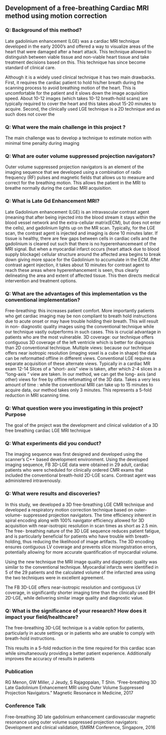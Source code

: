 ## Development of a free-breathing Cardiac MRI method using motion correction

### Q: Background of this method?
Late gadolinium enhancement (LGE) was a cardiac MRI technique developed in the early 2000’s and offered a way to visualize areas of the heart that were damaged after a heart attack. This technique allowed to distinguish between viable tissue and non-viable heart tissue and take treatment decisions based on this. This technique has since become standard of clinical care. 

Although it is a widely used clinical technique it has two main drawbacks. First, it requires the cardiac patient to hold his/her breath during the scanning process to avoid breathing motion of the heart. This is uncomfortable for the patient and it slows down the image acquisition speed. About 10-12 images (which takes 10-12 breath-hold scans) are typically required to cover the heart and this takes about 15-20 minutes to acquire. Second, the clinically used LGE technique is a 2D technique and as such does not cover the 

### Q:  	What were the main challenge in this project ?
The main challenge was to develop a technique to estimate motion with minimal time penalty during imaging

### Q:  	What are outer volume suppressed projection navigators?
Outer volume suppressed projection navigators is an element of the imaging sequence that we developed using a combination of radio frequency (RF) pulses and magnetic fields that allows us to measure and correct for the breathing motion. This allows the patient in the MRI to breathe normally during the cardiac MRI acquisition. 

### Q:  	What is Late Gd Enhancement MRI?
Late Gadolinium enhancement (LGE) is an intravascular contrast agent (meaning that after being injected into the blood stream it stays within the blood vessel network and the extra-cellular matrix(ECM), but does not enter the cells), and gadolinium lights up on the MR scan. Typically, for the LGE scan, the contrast agent is injected and imaging is done 10 minutes later. If tissue is healthy, there are few gaps between cells in cardiac cells and the gadolinium is cleared out such that there is no hyperenhancemeant of the MRI signal. But when a myocardial infarct occurs (heart attack due to blood supply blockage) cellular structure around the affected area begins to break down giving more space for the Gadolinium to accumulate in the ECM. After contrast agent injection, it takes about 10 minutes for contrast agent to reach these areas where hyperenhancement is seen, thus clearly delineating the area and extent of affected tissue. This then directs medical intervention and treatment options. 


### Q: 	What are the advantages of this implementation vs the conventional implementation?
Free-breathing: this increases patient comfort. More importantly patients who get cardiac imaging may be non compliant to breath hold instructions due to acute onset or may have trouble holding their breath. This will result in non- diagnostic quality images using the conventional technique while our technique vastly outperforms in such cases. This is crucial advantage in patients who are the most vulnerable.
3D coverage: our technique offers contiguous 3D coverage of the left ventricle which is better for diagnosis than 2D conventional technique.
Multiple views: because our technique offers near isotropic resolution (imaging voxel is a cube in shape) the data can be reformatted offline in different views. Conventional LGE requires a separate acquisition of these alternate views. Typically in a cardiac MR exam 12-14 Slices of a “short- axis” view is taken, after which 2-4 slices in a “long-axis “ view are taken. In our method, we can get the long- axis (and other) views for free by offline refomatting of the 3D data. 
Takes a very less amount of time : while the conventional MRI can take up to 15 minutes to acquire data, our method takes only 3 minutes. This represents a 5-fold reduction in MRI scanning time.

### Q:      What question were you investigating in this project? Purpose
The goal of the project was the development and clinical validation of a 3D free breathing cardiac LGE MRI technique 

### Q:      What experiments did you conduct? 
The imaging sequence was first designed and developed using the scanner’s C++ based development environment. Using the developed imaging sequence, FB 3D-LGE data were obtained in 29 adult, cardiac patients who were scheduled for clinically ordered CMR exams that included the conventional breath-hold 2D-LGE scans. Contrast agent was administered intravenously. 

### Q:    What were results and discoveries? 
In this study, we developed a 3D free-breathing LGE CMR technique and developed a respiratory motion correction technique based on outer-volume- suppressed projection navigators. The time efficiency inherent in spiral encoding along with 100% navigator efficiency allowed for 3D acquisition with near-isotropic resolution in scan times as short as 2.5 min. The free- breathing nature of the 3D LGE sequence reduces patient fatigue, and is particularly beneficial for patients who have trouble with breath-holding, thus reducing the likelihood of image artifacts. The 3D encoding ensures contiguous LV coverage and prevents slice misregistration errors, potentially allowing for more accurate quantification of myocardial volume. 

Using the new technique the MRI image quality and diagnostic quality was similar to the conventional technique. Myocardial infarcts were identified in 5 of the 29 patients and the calculated volume of the infarcted area using the two techniques were in excellent agreement. 

The FB 3D-LGE offers near-isotropic resolution and contiguous LV coverage, in significantly shorter imaging time than the clinically used BH 2D-LGE, while delivering similar image quality and diagnostic value. 
		
### Q:    What is the significance of your research? How does it impact your field/healthcare?
The free-breathing 3D-LGE technique is a viable option for patients, particularly in acute settings or in patients who are unable to comply with breath-hold instructions.

This results in a 5-fold reduction in the time required for this cardiac scan while simultaneously providing a better patient experience. Additionally improves the accuracy of results in patients 

### Publication
RG Menon, GW Miller, J Jeudy, S Rajagopalan, T Shin. “Free-breathing 3D Late Gadolinium Enhancement MRI using Outer Volume Suppressed Projection Navigators.” Magnetic Resonance in Medicine, 2017

### Conference Talk
Free-breathing 3D late gadolinium enhancement cardiovascular magnetic resonance using outer volume suppressed projection navigators: Development and clinical validation, ISMRM Conference, Singapore, 2016
